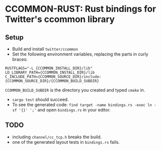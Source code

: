 # CCOMMON-RUST: Rust bindings for Twitter's ccommon library

## Setup

* Build and install `twitter/ccommon`
* Set the following environment variables, replacing the parts in curly braces:

```
RUSTFLAGS="-L {CCOMMON_INSTALL_DIR}/lib"
LD_LIBRARY_PATH={CCOMMON_INSTALL_DIR}/lib
C_INCLUDE_PATH={CCOMMON_SOURCE_DIR}/include:{CCOMMON_SOURCE_DIR}/{CCOMMON_BUILD_SUBDIR}
```

`CCOMMON_BUILD_SUBDIR` is the directory you created and typed `cmake` in.

* `cargo test` should succeed.
* To see the generated code: `find target -name bindings.rs -exec ln -sf '{}' ';'` and open `bindings.rs` in your editor.

## TODO

* including `channel/cc_tcp.h` breaks the build.
* one of the generated layout tests in `bindings.rs` fails. 